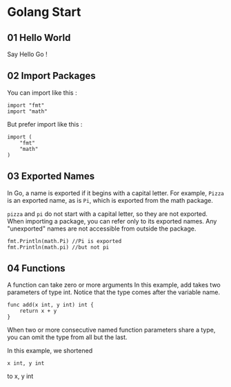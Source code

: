 # Golang Start

## 01 Hello World

Say Hello Go !

## 02 Import Packages

You can import like this :

	import "fmt"
	import "math"

But prefer import like this :

	import (
		"fmt"
		"math"
	)

## 03 Exported Names

In Go, a name is exported if it begins with a capital letter. For example, `Pizza` is an exported name, as is `Pi`, which is exported from the math package.

`pizza` and `pi` do not start with a capital letter, so they are not exported.
When importing a package, you can refer only to its exported names. Any "unexported" names are not accessible from outside the package.

	fmt.Println(math.Pi) //Pi is exported
	fmt.Println(math.pi) //but not pi


## 04 Functions

A function can take zero or more arguments
In this example, add takes two parameters of type int.
Notice that the type comes after the variable name.

	func add(x int, y int) int {
		return x + y
	}

When two or more consecutive named function parameters share a type, you can omit the type from all but the last.

In this example, we shortened

	x int, y int
to
	x, y int
